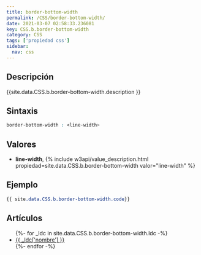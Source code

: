 ```yaml
---
title: border-bottom-width
permalink: /CSS/border-bottom-width/
date: 2021-03-07 02:58:33.236081
key: CSS.b.border-bottom-width
category: CSS
tags: ['propiedad css']
sidebar: 
  nav: css
---
```


## Descripción
{{site.data.CSS.b.border-bottom-width.description }}

## Sintaxis
~~~css
border-bottom-width : <line-width>
~~~

## Valores
* **line-width**,  {% include w3api/value_description.html propiedad=site.data.CSS.b.border-bottom-width valor="line-width" %}

## Ejemplo
~~~css
{{ site.data.CSS.b.border-bottom-width.code}}
~~~

## Artículos
<ul>
{%- for _ldc in site.data.CSS.b.border-bottom-width.ldc -%}
   <li>
       <a href="{{_ldc['url'] }}">{{ _ldc['nombre'] }}</a>
   </li>
{%- endfor -%}
</ul>
